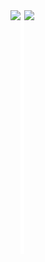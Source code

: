 <div style="display:flex;">
  <img src="https://github-readme-stats.vercel.app/api?username=Elijah629&count_private=true&show_icons=true&title_color=c9d1d9&text_color=c9d1d9&icon_color=c9d1d9&hide_border=true&bg_color=0d1117&locale=en&include_all_commits=true"/>
  <img src="https://raw.githubusercontent.com/Elijah629/Elijah629/main/line.svg"/>
  <img style="float:right"; src="https://github-readme-stats.vercel.app/api/top-langs?username=Elijah629&langs_count=10&layout=compact&title_color=c9d1d9&text_color=c9d1d9&icon_color=c9d1d9&hide_border=true&bg_color=0d1117&locale=en"/>
</div>
